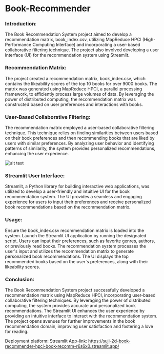 # Book-Recommender

### Introduction:
The Book Recommendation System project aimed to develop a recommendation matrix, book_index.csv, utilizing MapReduce HPCI (High-Performance Computing Interface) and incorporating a user-based collaborative filtering technique. The project also involved developing a user interface (UI) for the recommendation system using Streamlit.

### Recommendation Matrix:
The project created a recommendation matrix, book_index.csv, which contains the likeability scores of the top 10 books for over 9000 books. The matrix was generated using MapReduce HPCI, a parallel processing framework, to efficiently process large volumes of data. By leveraging the power of distributed computing, the recommendation matrix was constructed based on user preferences and interactions with books.

### User-Based Collaborative Filtering:
The recommendation matrix employed a user-based collaborative filtering technique. This technique relies on finding similarities between users based on their book preferences and then recommending books that are liked by users with similar preferences. By analyzing user behavior and identifying patterns of similarity, the system provides personalized recommendations, enhancing the user experience.

![alt text](http://url/to/img.png)

### Streamlit User Interface:
Streamlit, a Python library for building interactive web applications, was utilized to develop a user-friendly and intuitive UI for the book recommendation system. The UI provides a seamless and engaging experience for users to input their preferences and receive personalized book recommendations based on the recommendation matrix.

### Usage:

Ensure the book_index.csv recommendation matrix is loaded into the system.
Launch the Streamlit UI application by running the designated script.
Users can input their preferences, such as favorite genres, authors, or previously read books.
The recommendation system processes the user's input and utilizes the recommendation matrix to generate personalized book recommendations.
The UI displays the top recommended books based on the user's preferences, along with their likeability scores.

### Conclusion:
The Book Recommendation System project successfully developed a recommendation matrix using MapReduce HPCI, incorporating user-based collaborative filtering techniques. By leveraging the power of distributed computing, the system provides accurate and personalized book recommendations. The Streamlit UI enhances the user experience by providing an intuitive interface to interact with the recommendation system. The project opens avenues for further improvements in the book recommendation domain, improving user satisfaction and fostering a love for reading.


Deployment platform: Streamlit
App-link: https://suji-2d-book-recommender-hpci-book-recomm-r6s6x0.streamlit.app/
